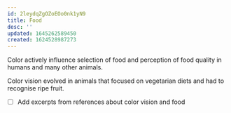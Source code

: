 ```yaml
---
id: 2leydqZgOZoEOo0nk1yN9
title: Food
desc: ''
updated: 1645262589450
created: 1624528987273
---
```

Color actively influence selection of food and perception of food quality in humans and many other animals.

Color vision evolved in animals that focused on vegetarian diets and had to recognise ripe fruit.

- [ ] Add excerpts from references about color vision and food
